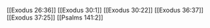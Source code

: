 [[Exodus 26:36]]
[[Exodus 30:1]]
[[Exodus 30:22]]
[[Exodus 36:37]]
[[Exodus 37:25]]
[[Psalms 141:2]]
